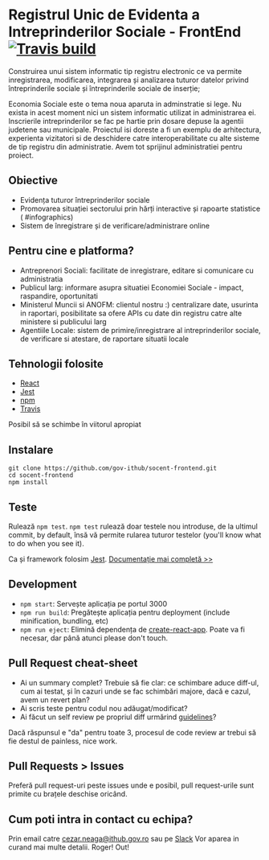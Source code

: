 # Registrul Unic de Evidenta a Intreprinderilor Sociale - FrontEnd [![Travis build](https://travis-ci.org/gov-ithub/socent-frontend.svg?branch=master)](https://travis-ci.org/gov-ithub/socent)

Construirea unui sistem informatic tip registru electronic ce va permite inregistrarea, modificarea, integrarea și analizarea tuturor datelor privind întreprinderile sociale și întreprinderile sociale de inserție;

Economia Sociale este o tema noua aparuta in adminstratie si lege. Nu exista in acest moment nici un sistem informatic utilizat in administrarea ei. Inscrierile intreprinderilor se fac pe hartie prin dosare depuse la agentii judetene sau municipale.
Proiectul isi doreste a fi un exemplu de arhitectura, experienta vizitatori si de deschidere catre interoperabilitate cu alte sisteme de tip registru din administratie. Avem tot sprijinul administratiei pentru proiect.

## Obiective
- Evidența tuturor întreprinderilor sociale
- Promovarea situației sectorului prin hărți interactive și rapoarte statistice ( #infographics)
- Sistem de înregistrare și de verificare/administrare online

## Pentru cine e platforma?
- Antreprenori Sociali: facilitate de inregistrare, editare si comunicare cu administratia
- Publicul larg: informare asupra situatiei Economiei Sociale - impact, raspandire, oportunitati
- Ministerul Muncii si ANOFM: clientul nostru :) centralizare date, usurinta in raportari, posibilitate sa ofere APIs cu date din registru catre alte ministere si publicului larg
- Agentiile Locale: sistem de primire/inregistrare al intreprinderilor sociale, de verificare si atestare, de raportare situatii locale

## Tehnologii folosite
- [React](https://facebook.github.io/react/)
- [Jest](https://facebook.github.io/jest/)
- [npm](https://github.com/npm/npm)
- [Travis](https://travis-ci.org/)

Posibil să se schimbe în viitorul apropiat

## Instalare
```
git clone https://github.com/gov-ithub/socent-frontend.git
cd socent-frontend
npm install
```

## Teste
Rulează `npm test`. `npm test` rulează doar testele nou introduse, de la ultimul commit, by default, însă vă permite rularea tuturor testelor (you'll know what to do when you see it).

Ca și framework folosim [Jest](https://facebook.github.io/jest/). [Documentație mai completă >>](https://github.com/facebookincubator/create-react-app/blob/master/packages/react-scripts/template/README.md#running-tests)

## Development
- `npm start`: Servește aplicația pe portul 3000
- `npm run build`: Pregătește aplicația pentru deployment (include minification, bundling, etc)
- `npm run eject`: Elimină dependența de [create-react-app](https://github.com/facebookincubator/create-react-app/). Poate va fi necesar, dar până atunci please don't touch.

## Pull Request cheat-sheet
- Ai un summary complet? Trebuie să fie clar: ce schimbare aduce diff-ul, cum ai testat, și în cazuri unde se fac schimbări majore, dacă e cazul, avem un revert plan?
- Ai scris teste pentru codul nou adăugat/modificat?
- Ai făcut un self review pe propriul diff urmărind [guidelines](https://github.com/gov-ithub/guidelines/blob/master/CODE_REVIEW.md)?

Dacă răspunsul e "da" pentru toate 3, procesul de code review ar trebui să fie destul de painless, nice work.

## Pull Requests > Issues
Preferă pull request-uri peste issues unde e posibil, pull request-urile sunt primite cu brațele deschise oricând.

## Cum poti intra in contact cu echipa?
Prin email catre cezar.neaga@ithub.gov.ro sau pe [Slack](https://govithub.slack.com/messages/socent/details/)
Vor aparea in curand mai multe detalii. Roger! Out!
